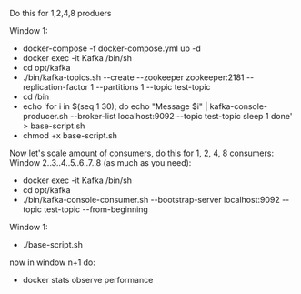 Do this for 1,2,4,8 produers

Window 1:
- docker-compose -f docker-compose.yml up -d
- docker exec -it Kafka /bin/sh
- cd opt/kafka
- ./bin/kafka-topics.sh --create --zookeeper zookeeper:2181 --replication-factor 1 --partitions 1 --topic test-topic
- cd /bin
- echo 'for i in $(seq 1 30); do
    echo "Message $i" | kafka-console-producer.sh --broker-list localhost:9092 --topic test-topic
    sleep 1
done' > base-script.sh
- chmod +x base-script.sh

Now let's scale amount of consumers, do this for 1, 2, 4, 8 consumers:
Window 2..3..4..5..6..7..8 (as much as you need):
- docker exec -it Kafka /bin/sh
- cd opt/kafka
- ./bin/kafka-console-consumer.sh --bootstrap-server localhost:9092 --topic test-topic --from-beginning


Window 1:
- ./base-script.sh

now in window n+1 do:
- docker stats
observe performance
